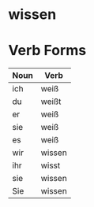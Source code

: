 # wissen

# Verb Forms

| Noun | Verb |
| ---- | ---- |
| ich  | weiß |
| du   | weißt |
| er   | weiß |
| sie  | weiß |
| es   | weiß |
| wir  | wissen |
| ihr  | wisst |
| sie  | wissen |
| Sie  | wissen |
